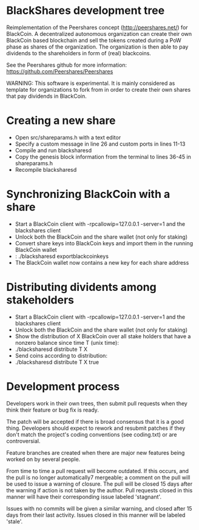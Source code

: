 
BlackShares development tree
===========================

Reimplementation of the Peershares concept (http://peershares.net/) for BlackCoin. A decentralized autonomous organization can create their own BlackCoin based blockchain and sell the tokens created during a PoW phase as shares of the organization. The organization is then able to pay dividends to the shareholders in form of (real) blackcoins.

See the Peershares github for more information: https://github.com/Peershares/Peershares

WARNING: This software is experimental. It is mainly considered as template for organizations to fork from in order to create their own shares that pay dividends in BlackCoin.

Creating a new share
===========================

- Open src/shareparams.h with a text editor
- Specify a custom message in line 26 and custom ports in lines 11-13
- Compile and run blacksharesd
- Copy the genesis block information from the terminal to lines 36-45 in shareparams.h
- Recompile blacksharesd

Synchronizing BlackCoin with a share
===========================

- Start a BlackCoin client with -rpcallowip=127.0.0.1 -server=1 and the blackshares client
- Unlock both the BlackCoin and the share wallet (not only for staking)
- Convert share keys into BlackCoin keys and import them in the running BlackCoin wallet
- :
  ./blacksharesd exportblackcoinkeys
- The BlackCoin wallet now contains a new key for each share address


Distributing dividents among stakeholders
===========================

- Start a BlackCoin client with -rpcallowip=127.0.0.1 -server=1 and the blackshares client
- Unlock both the BlackCoin and the share wallet (not only for staking)
- Show the distribution of X BlackCoin over all stake holders that have a nonzero balance since time T (unix time):
- 
  ./blacksharesd distribute T X
- Send coins according to distribution:
- 
  ./blacksharesd distribute T X true


Development process
===========================

Developers work in their own trees, then submit pull requests when
they think their feature or bug fix is ready.

The patch will be accepted if there is broad consensus that it is a
good thing.  Developers should expect to rework and resubmit patches
if they don't match the project's coding conventions (see coding.txt)
or are controversial.

Feature branches are created when there are major new features being
worked on by several people.

From time to time a pull request will become outdated. If this occurs, and
the pull is no longer automatically7 mergeable; a comment on the pull will
be used to issue a warning of closure. The pull will be closed 15 days
after the warning if action is not taken by the author. Pull requests closed
in this manner will have their corresponding issue labeled 'stagnant'.

Issues with no commits will be given a similar warning, and closed after
15 days from their last activity. Issues closed in this manner will be 
labeled 'stale'.
